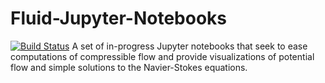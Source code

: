 # Fluid-Jupyter-Notebooks
[![Build Status](https://travis-ci.com/davidt964/Fluid-Jupyter-Notebooks.svg?branch=main)](https://travis-ci.com/davidt964/Fluid-Jupyter-Notebooks)
A set of in-progress Jupyter notebooks that seek to ease computations of compressible flow and provide visualizations of potential flow and simple solutions to the Navier-Stokes equations. 
